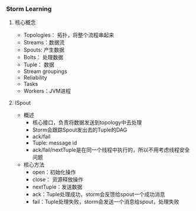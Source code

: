 ### Storm Learning

1. 核心概念
    - Topologies： 拓扑，将整个流程串起来
    - Streams：数据流
    - Spouts: 产生数据
    - Bolts： 处理数据
    - Tuple： 数据
    - Stream groupings
    - Reliability
    - Tasks
    - Workers：JVM进程
    
2. ISpout
    - 概述  
        - 核心接口，负责将数据发送到topology中去处理
        - Storm会跟踪Spout发出去的Tuple的DAG
        - ack/fail
        - Tuple: message id
        - ack/fail/nextTuple是在同一个线程中执行的，所以不用考虑线程安全问题
    - 核心方法
        - open：初始化操作
        - close： 资源释放操作
        - nextTuple：发送数据
        - ack：Tuple处理成功，storm会反馈给spout一个成功消息
        - fail：Tuple处理失败，storm会发送一个消息给spout，处理失败
        
